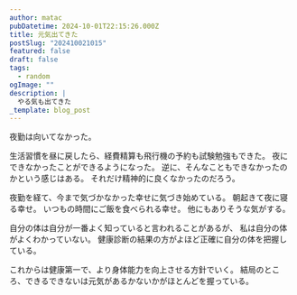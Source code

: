 ```yaml
---
author: matac
pubDatetime: 2024-10-01T22:15:26.000Z
title: 元気出てきた
postSlug: "202410021015"
featured: false
draft: false
tags:
  - random
ogImage: ""
description: |
  やる気も出てきた
_template: blog_post
---
```


夜勤は向いてなかった。

生活習慣を昼に戻したら、経費精算も飛行機の予約も試験勉強もできた。
夜にできなかったことができるようになった。
逆に、そんなこともできなかったのかという感じはある。
それだけ精神的に良くなかったのだろう。

夜勤を経て、今まで気づかなかった幸せに気づき始めている。
朝起きて夜に寝る幸せ。
いつもの時間にご飯を食べられる幸せ。
他にもありそうな気がする。

自分の体は自分が一番よく知っていると言われることがあるが、
私は自分の体がよくわかっていない。
健康診断の結果の方がよほど正確に自分の体を把握している。

これからは健康第一で、より身体能力を向上させる方針でいく。
結局のところ、できるできないは元気があるかないかがほとんどを握っている。
